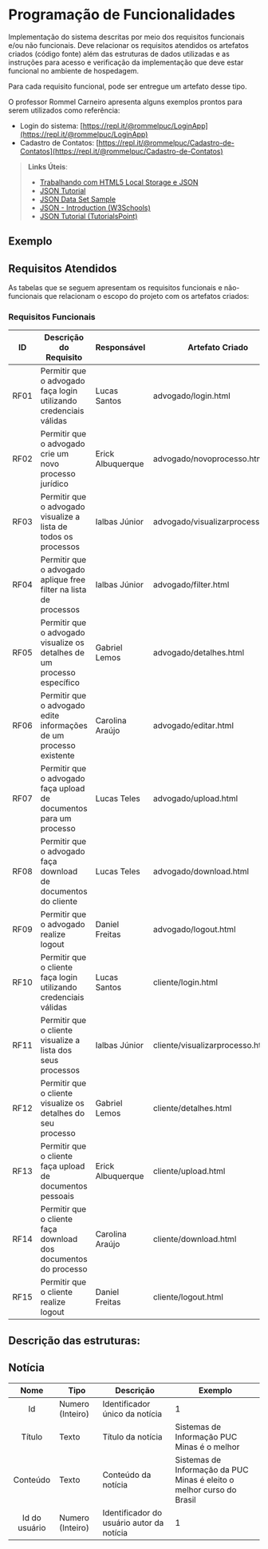 # Programação de Funcionalidades

Implementação do sistema descritas por meio dos requisitos funcionais e/ou não funcionais. Deve relacionar os requisitos atendidos os artefatos criados (código fonte) além das estruturas de dados utilizadas e as instruções para acesso e verificação da implementação que deve estar funcional no ambiente de hospedagem.

Para cada requisito funcional, pode ser entregue um artefato desse tipo.

O professor Rommel Carneiro apresenta alguns exemplos prontos para serem utilizados como referência:
- Login do sistema: [https://repl.it/@rommelpuc/LoginApp](https://repl.it/@rommelpuc/LoginApp) 
- Cadastro de Contatos: [https://repl.it/@rommelpuc/Cadastro-de-Contatos](https://repl.it/@rommelpuc/Cadastro-de-Contatos)


> **Links Úteis**:
>
> - [Trabalhando com HTML5 Local Storage e JSON](https://www.devmedia.com.br/trabalhando-com-html5-local-storage-e-json/29045)
> - [JSON Tutorial](https://www.w3resource.com/JSON)
> - [JSON Data Set Sample](https://opensource.adobe.com/Spry/samples/data_region/JSONDataSetSample.html)
> - [JSON - Introduction (W3Schools)](https://www.w3schools.com/js/js_json_intro.asp)
> - [JSON Tutorial (TutorialsPoint)](https://www.tutorialspoint.com/json/index.htm)

## Exemplo

## Requisitos Atendidos

As tabelas que se seguem apresentam os requisitos funcionais e não-funcionais que relacionam o escopo do projeto com os artefatos criados:

### Requisitos Funcionais

|ID    | Descrição do Requisito | Responsável | Artefato Criado |
|------|------------------------|------------|-----------------|
| RF01 | Permitir que o advogado faça login utilizando credenciais válidas | Lucas Santos | advogado/login.html |
| RF02 | Permitir que o advogado crie um novo processo jurídico | Erick Albuquerque | advogado/novoprocesso.html |
| RF03 | Permitir que o advogado visualize a lista de todos os processos | Ialbas Júnior | advogado/visualizarprocesso.html |
| RF04 | Permitir que o advogado aplique free filter na lista de processos | Ialbas Júnior | advogado/filter.html |
| RF05 | Permitir que o advogado visualize os detalhes de um processo específico | Gabriel Lemos | advogado/detalhes.html |
| RF06 | Permitir que o advogado edite informações de um processo existente | Carolina Araújo | advogado/editar.html |
| RF07 | Permitir que o advogado faça upload de documentos para um processo | Lucas Teles | advogado/upload.html |
| RF08 | Permitir que o advogado faça download de documentos do cliente | Lucas Teles | advogado/download.html |
| RF09 | Permitir que o advogado realize logout | Daniel Freitas | advogado/logout.html |
| RF10 | Permitir que o cliente faça login utilizando credenciais válidas | Lucas Santos | cliente/login.html |
| RF11 | Permitir que o cliente visualize a lista dos seus processos | Ialbas Júnior | cliente/visualizarprocesso.html |
| RF12 | Permitir que o cliente visualize os detalhes do seu processo | Gabriel Lemos | cliente/detalhes.html |
| RF13 | Permitir que o cliente faça upload de documentos pessoais | Erick Albuquerque | cliente/upload.html |
| RF14 | Permitir que o cliente faça download dos documentos do processo | Carolina Araújo | cliente/download.html
| RF15 | Permitir que o cliente realize logout | Daniel Freitas | cliente/logout.html |

## Descrição das estruturas:

## Notícia
|  **Nome**      | **Tipo**          | **Descrição**                             | **Exemplo**                                    |
|:--------------:|-------------------|-------------------------------------------|------------------------------------------------|
| Id             | Numero (Inteiro)  | Identificador único da notícia            | 1                                              |
| Título         | Texto             | Título da notícia                         | Sistemas de Informação PUC Minas é o melhor                                   |
| Conteúdo       | Texto             | Conteúdo da notícia                       | Sistemas de Informação da PUC Minas é eleito o melhor curso do Brasil                            |
| Id do usuário  | Numero (Inteiro)  | Identificador do usuário autor da notícia | 1                                              |

